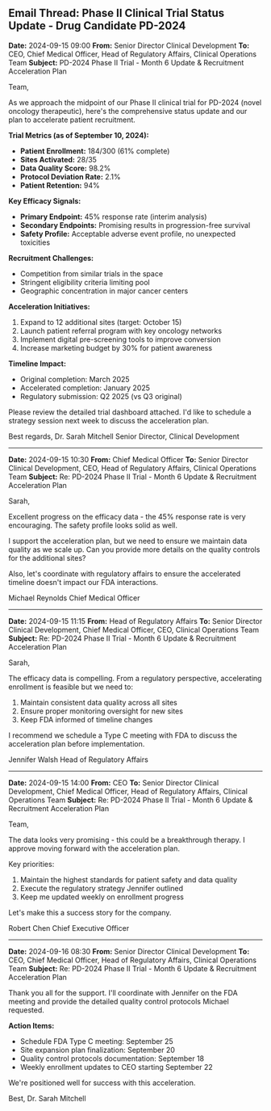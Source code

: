 ## Email Thread: Phase II Clinical Trial Status Update - Drug Candidate PD-2024

**Date:** 2024-09-15 09:00
**From:** Senior Director Clinical Development
**To:** CEO, Chief Medical Officer, Head of Regulatory Affairs, Clinical Operations Team
**Subject:** PD-2024 Phase II Trial - Month 6 Update & Recruitment Acceleration Plan

Team,

As we approach the midpoint of our Phase II clinical trial for PD-2024 (novel oncology therapeutic), here's the comprehensive status update and our plan to accelerate patient recruitment.

**Trial Metrics (as of September 10, 2024):**
- **Patient Enrollment:** 184/300 (61% complete)
- **Sites Activated:** 28/35
- **Data Quality Score:** 98.2%
- **Protocol Deviation Rate:** 2.1%
- **Patient Retention:** 94%

**Key Efficacy Signals:**
- **Primary Endpoint:** 45% response rate (interim analysis)
- **Secondary Endpoints:** Promising results in progression-free survival
- **Safety Profile:** Acceptable adverse event profile, no unexpected toxicities

**Recruitment Challenges:**
- Competition from similar trials in the space
- Stringent eligibility criteria limiting pool
- Geographic concentration in major cancer centers

**Acceleration Initiatives:**
1. Expand to 12 additional sites (target: October 15)
2. Launch patient referral program with key oncology networks
3. Implement digital pre-screening tools to improve conversion
4. Increase marketing budget by 30% for patient awareness

**Timeline Impact:**
- Original completion: March 2025
- Accelerated completion: January 2025
- Regulatory submission: Q2 2025 (vs Q3 original)

Please review the detailed trial dashboard attached. I'd like to schedule a strategy session next week to discuss the acceleration plan.

Best regards,
Dr. Sarah Mitchell
Senior Director, Clinical Development

---

**Date:** 2024-09-15 10:30
**From:** Chief Medical Officer
**To:** Senior Director Clinical Development, CEO, Head of Regulatory Affairs, Clinical Operations Team
**Subject:** Re: PD-2024 Phase II Trial - Month 6 Update & Recruitment Acceleration Plan

Sarah,

Excellent progress on the efficacy data - the 45% response rate is very encouraging. The safety profile looks solid as well.

I support the acceleration plan, but we need to ensure we maintain data quality as we scale up. Can you provide more details on the quality controls for the additional sites?

Also, let's coordinate with regulatory affairs to ensure the accelerated timeline doesn't impact our FDA interactions.

Michael Reynolds
Chief Medical Officer

---

**Date:** 2024-09-15 11:15
**From:** Head of Regulatory Affairs
**To:** Senior Director Clinical Development, Chief Medical Officer, CEO, Clinical Operations Team
**Subject:** Re: PD-2024 Phase II Trial - Month 6 Update & Recruitment Acceleration Plan

Sarah,

The efficacy data is compelling. From a regulatory perspective, accelerating enrollment is feasible but we need to:

1. Maintain consistent data quality across all sites
2. Ensure proper monitoring oversight for new sites
3. Keep FDA informed of timeline changes

I recommend we schedule a Type C meeting with FDA to discuss the acceleration plan before implementation.

Jennifer Walsh
Head of Regulatory Affairs

---

**Date:** 2024-09-15 14:00
**From:** CEO
**To:** Senior Director Clinical Development, Chief Medical Officer, Head of Regulatory Affairs, Clinical Operations Team
**Subject:** Re: PD-2024 Phase II Trial - Month 6 Update & Recruitment Acceleration Plan

Team,

The data looks very promising - this could be a breakthrough therapy. I approve moving forward with the acceleration plan.

Key priorities:
1. Maintain the highest standards for patient safety and data quality
2. Execute the regulatory strategy Jennifer outlined
3. Keep me updated weekly on enrollment progress

Let's make this a success story for the company.

Robert Chen
Chief Executive Officer

---

**Date:** 2024-09-16 08:30
**From:** Senior Director Clinical Development
**To:** CEO, Chief Medical Officer, Head of Regulatory Affairs, Clinical Operations Team
**Subject:** Re: PD-2024 Phase II Trial - Month 6 Update & Recruitment Acceleration Plan

Thank you all for the support. I'll coordinate with Jennifer on the FDA meeting and provide the detailed quality control protocols Michael requested.

**Action Items:**
- Schedule FDA Type C meeting: September 25
- Site expansion plan finalization: September 20
- Quality control protocols documentation: September 18
- Weekly enrollment updates to CEO starting September 22

We're positioned well for success with this acceleration.

Best,
Dr. Sarah Mitchell
